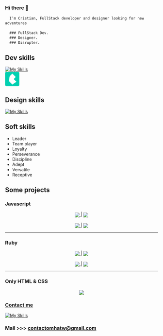  ### Hi there 👋     
      I’m Cristian, FullStack developer and designer looking for new adventures
        
      ### FullStack Dev.
      ### Designer.
      ### Disrupter.

## Dev skills
[![My Skills](https://skillicons.dev/icons?i=html,css,sass,bootstrap,js,react,ruby,rails,vite,postgres,git)](https://skillicons.dev)  
<img src="./assets/bulma.png" style="width:47px"></img>
## Design skills
[![My Skills](https://skillicons.dev/icons?i=ae,ai,ps,pr,figma)](https://skillicons.dev)
## Soft skills

- Leader
- Team player
- Loyalty
- Perseverance
- Discipline
- Adept
- Versatile
- Receptive

## Some projects
### Javascript
<div align="center">
<a href="https://github.com/mhatw/contacts">
  <img align="center" src="https://github-readme-stats.vercel.app/api/pin/?username=mhatw&repo=contacts" />
</a>|
<a href="https://github.com/mhatw/todoList-js">
  <img align="center" src="https://github-readme-stats.vercel.app/api/pin/?username=mhatw&repo=todoList-js" />
</a>
</div>

<br>

<div align="center">
<a href="https://github.com/mhatw/codeEditor">
  <img align="center" src="https://github-readme-stats.vercel.app/api/pin/?username=mhatw&repo=codeEditor" />
</a>|
  <a href="https://github.com/mhatw/contacts">
  <img align="center" src="https://github-readme-stats.vercel.app/api/pin/?username=mhatw&repo=contacts" />
</a>
</div>

---

### Ruby
<div align="center">
<a href="https://github.com/mhatw/CLIvia-generator">
  <img align="center" src="https://github-readme-stats.vercel.app/api/pin/?username=mhatw&repo=CLIvia-generator" />
</a>|
<a href="https://github.com/mhatw/Expensable-CLI">
  <img align="center" src="https://github-readme-stats.vercel.app/api/pin/?username=mhatw&repo=Expensable-CLI" />
</a>
</div>

<br>

<div align="center">
<a href="https://github.com/mhatw/CLIn-Boards">
  <img align="center" src="https://github-readme-stats.vercel.app/api/pin/?username=mhatw&repo=CLIn-Boards" />
</a>|
  <a href="https://github.com/mhatw/Pokemon-Ruby">
  <img align="center" src="https://github-readme-stats.vercel.app/api/pin/?username=mhatw&repo=Pokemon-Ruby" />
</a>
</div>

---

### Only HTML & CSS
<div align="center">
<a href="https://github.com/mhatw/Blog-website">
  <img align="center" src="https://github-readme-stats.vercel.app/api/pin/?username=mhatw&repo=Blog-website" />
<!-- </a>|
<a href="https://github.com/mhatw/Expensable-CLI">
  <img align="center" src="https://github-readme-stats.vercel.app/api/pin/?username=mhatw&repo=Expensable-CLI" />
</a> -->
</div>
<!-- 
<br>

<div align="center">
<a href="https://github.com/mhatw/CLIn-Boards">
  <img align="center" src="https://github-readme-stats.vercel.app/api/pin/?username=mhatw&repo=CLIn-Boards" />
</a>|
  <a href="https://github.com/mhatw/Pokemon-Ruby">
  <img align="center" src="https://github-readme-stats.vercel.app/api/pin/?username=mhatw&repo=Pokemon-Ruby" />
</a> -->
</div>

### Contact me
<!-- <p align="center">
 <a href="https://en.wikipedia.org/wiki/Hobbit#Lifestyle" title="Hobbit lifestyles">
  <a href="https://skillicons.dev">
    <img src="https://skillicons.dev/icons?i=linkedin" />
  </a>
 </a>
</p> -->

[![My Skills](https://skillicons.dev/icons?i=linkedin)](https://www.linkedin.com/in/mhatw/)   
### Mail >>> contactomhatw@gmail.com
